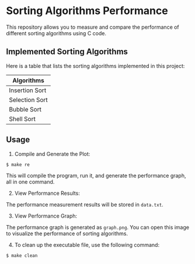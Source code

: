 # Sorting Algorithms Performance

This repository allows you to measure and compare the performance of different sorting algorithms using C code.

## Implemented Sorting Algorithms

Here is a table that lists the sorting algorithms implemented in this project:

| Algorithms     |
| -------------- |
| Insertion Sort |
| Selection Sort |
| Bubble Sort    |
| Shell Sort     |

## Usage

1. Compile and Generate the Plot:

```bash
$ make re
```

This will compile the program, run it, and generate the performance graph, all in one command.

2. View Performance Results:

The performance measurement results will be stored in `data.txt`.

3. View Performance Graph:

The performance graph is generated as `graph.png`. You can open this image to visualize the performance of sorting algorithms.

4. To clean up the executable file, use the following command:

```bash
$ make clean
```
